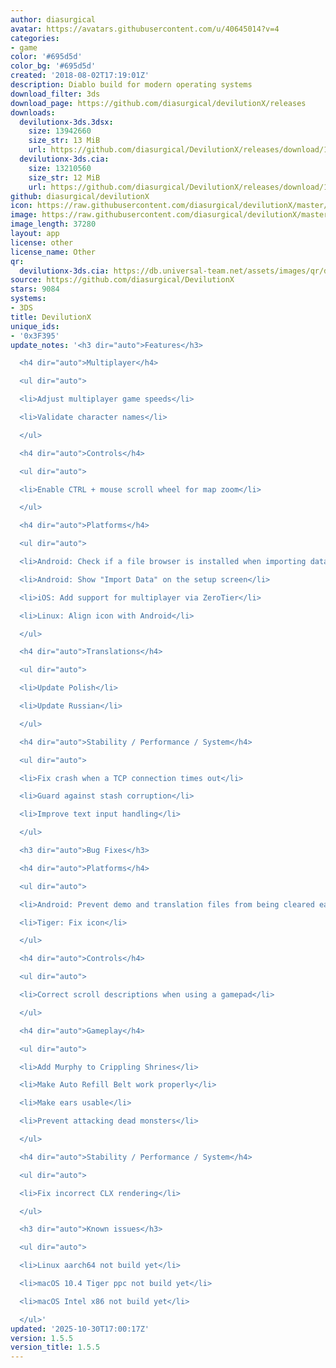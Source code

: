 ```yaml
---
author: diasurgical
avatar: https://avatars.githubusercontent.com/u/40645014?v=4
categories:
- game
color: '#695d5d'
color_bg: '#695d5d'
created: '2018-08-02T17:19:01Z'
description: Diablo build for modern operating systems
download_filter: 3ds
download_page: https://github.com/diasurgical/devilutionX/releases
downloads:
  devilutionx-3ds.3dsx:
    size: 13942660
    size_str: 13 MiB
    url: https://github.com/diasurgical/DevilutionX/releases/download/1.5.5/devilutionx-3ds.3dsx
  devilutionx-3ds.cia:
    size: 13210560
    size_str: 12 MiB
    url: https://github.com/diasurgical/DevilutionX/releases/download/1.5.5/devilutionx-3ds.cia
github: diasurgical/devilutionX
icon: https://raw.githubusercontent.com/diasurgical/devilutionX/master/Packaging/ctr/icon.png
image: https://raw.githubusercontent.com/diasurgical/devilutionX/master/Packaging/ctr/banner.png
image_length: 37280
layout: app
license: other
license_name: Other
qr:
  devilutionx-3ds.cia: https://db.universal-team.net/assets/images/qr/devilutionx-3ds-cia.png
source: https://github.com/diasurgical/DevilutionX
stars: 9084
systems:
- 3DS
title: DevilutionX
unique_ids:
- '0x3F395'
update_notes: '<h3 dir="auto">Features</h3>

  <h4 dir="auto">Multiplayer</h4>

  <ul dir="auto">

  <li>Adjust multiplayer game speeds</li>

  <li>Validate character names</li>

  </ul>

  <h4 dir="auto">Controls</h4>

  <ul dir="auto">

  <li>Enable CTRL + mouse scroll wheel for map zoom</li>

  </ul>

  <h4 dir="auto">Platforms</h4>

  <ul dir="auto">

  <li>Android: Check if a file browser is installed when importing data</li>

  <li>Android: Show "Import Data" on the setup screen</li>

  <li>iOS: Add support for multiplayer via ZeroTier</li>

  <li>Linux: Align icon with Android</li>

  </ul>

  <h4 dir="auto">Translations</h4>

  <ul dir="auto">

  <li>Update Polish</li>

  <li>Update Russian</li>

  </ul>

  <h4 dir="auto">Stability / Performance / System</h4>

  <ul dir="auto">

  <li>Fix crash when a TCP connection times out</li>

  <li>Guard against stash corruption</li>

  <li>Improve text input handling</li>

  </ul>

  <h3 dir="auto">Bug Fixes</h3>

  <h4 dir="auto">Platforms</h4>

  <ul dir="auto">

  <li>Android: Prevent demo and translation files from being cleared each week</li>

  <li>Tiger: Fix icon</li>

  </ul>

  <h4 dir="auto">Controls</h4>

  <ul dir="auto">

  <li>Correct scroll descriptions when using a gamepad</li>

  </ul>

  <h4 dir="auto">Gameplay</h4>

  <ul dir="auto">

  <li>Add Murphy to Crippling Shrines</li>

  <li>Make Auto Refill Belt work properly</li>

  <li>Make ears usable</li>

  <li>Prevent attacking dead monsters</li>

  </ul>

  <h4 dir="auto">Stability / Performance / System</h4>

  <ul dir="auto">

  <li>Fix incorrect CLX rendering</li>

  </ul>

  <h3 dir="auto">Known issues</h3>

  <ul dir="auto">

  <li>Linux aarch64 not build yet</li>

  <li>macOS 10.4 Tiger ppc not build yet</li>

  <li>macOS Intel x86 not build yet</li>

  </ul>'
updated: '2025-10-30T17:00:17Z'
version: 1.5.5
version_title: 1.5.5
---
```

